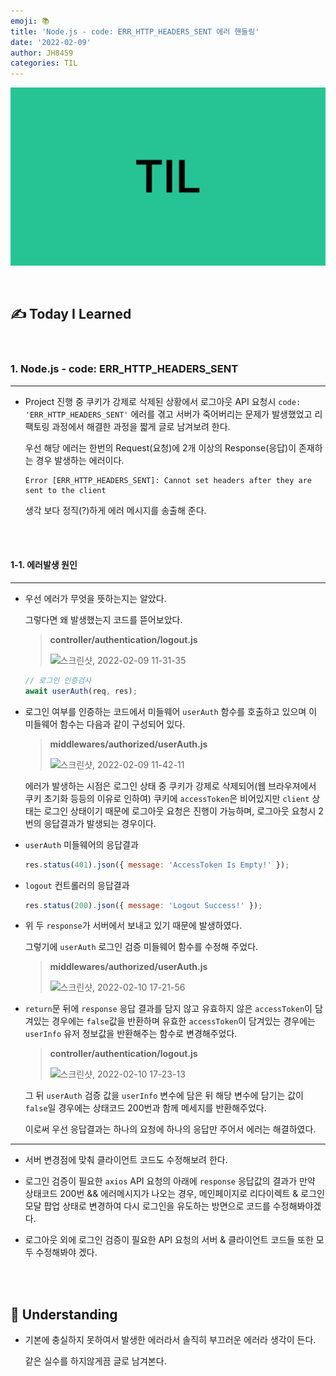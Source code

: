 ```yaml
---
emoji: 📚
title: 'Node.js - code: ERR_HTTP_HEADERS_SENT 에러 핸들링'
date: '2022-02-09'
author: JH8459
categories: TIL
---
```


![github-blog.png](../../../assets/common/til.jpeg)

<br>

## ✍️ **T**oday **I** **L**earned

<br>

### 1. Node.js - code: ERR_HTTP_HEADERS_SENT

---

- Project 진행 중 쿠키가 강제로 삭제된 상황에서 로그아웃 API 요청시 `code: 'ERR_HTTP_HEADERS_SENT'` 에러를 겪고 서버가 죽어버리는 문제가 발생했었고 리팩토링 과정에서 해결한 과정을 짧게 글로 남겨보려 한다.

  우선 해당 에러는 한번의 Request(요청)에 2개 이상의 Response(응답)이 존재하는 경우 발생하는 에러이다.

  ```
  Error [ERR_HTTP_HEADERS_SENT]: Cannot set headers after they are sent to the client
  ```

  생각 보다 정직(?)하게 에러 메시지를 송출해 준다.

<br>
<br>

#### 1-1. 에러발생 원인

---

- 우선 에러가 무엇을 뜻하는지는 알았다.

  그렇다면 왜 발생했는지 코드를 뜯어보았다.

  > **controller/authentication/logout.js**
  >
  > ![스크린샷, 2022-02-09 11-31-35](https://user-images.githubusercontent.com/83164003/153110704-f562c05e-890a-4512-a358-f2cc3e431102.png)

  ```js
  // 로그인 인증검사
  await userAuth(req, res);
  ```

- 로그인 여부를 인증하는 코드에서 미들웨어 `userAuth` 함수를 호출하고 있으며 이 미들웨어 함수는 다음과 같이 구성되어 있다.

  > **middlewares/authorized/userAuth.js**
  >
  > ![스크린샷, 2022-02-09 11-42-11](https://user-images.githubusercontent.com/83164003/153112382-26f6e9dd-73c9-487e-bfa3-76c388d160e9.png)

  에러가 발생하는 시점은 로그인 상태 중 쿠키가 강제로 삭제되어(웹 브라우져에서 쿠키 초기화 등등의 이유로 인하여) 쿠키에 `accessToken`은 비어있지만 `client` 상태는 로그인 상태이기 때문에 로그아웃 요청은 진행이 가능하며, 로그아웃 요청시 2번의 응답결과가 발생되는 경우이다.

- `userAuth` 미들웨어의 응답결과

  ```js
  res.status(401).json({ message: 'AccessToken Is Empty!' });
  ```

- `logout` 컨트롤러의 응답결과

  ```js
  res.status(200).json({ message: 'Logout Success!' });
  ```

- 위 두 `response`가 서버에서 보내고 있기 때문에 발생하였다.

  그렇기에 `userAuth` 로그인 검증 미들웨어 함수를 수정해 주었다.

  > **middlewares/authorized/userAuth.js**
  >
  > ![스크린샷, 2022-02-10 17-21-56](https://user-images.githubusercontent.com/83164003/153366836-2657fc2c-a046-4d42-9b68-9ee1b155e054.png)

- `return`문 뒤에 `response` 응답 결과를 담지 않고 유효하지 않은 `accessToken`이 담겨있는 경우에는 `false`값을 반환하며 유효한 `accessToken`이 담겨있는 경우에는 `userInfo` 유저 정보값을 반환해주는 함수로 변경해주었다.

  > **controller/authentication/logout.js**
  >
  > ![스크린샷, 2022-02-10 17-23-13](https://user-images.githubusercontent.com/83164003/153367164-a5686917-ab22-498f-9dce-81e6542afd04.png)

  그 뒤 `userAuth` 검증 값을 `userInfo` 변수에 담은 뒤 해당 변수에 담기는 값이 `false`일 경우에는 상태코드 200번과 함께 메세지를 반환해주었다.

  이로써 우선 응답결과는 하나의 요청에 하나의 응답만 주어서 에러는 해결하였다.

---

- 서버 변경점에 맞춰 클라이언트 코드도 수정해보려 한다.

- 로그인 검증이 필요한 `axios` API 요청의 아래에 `response` 응답값의 결과가 만약 상태코드 200번 && 에러메시지가 나오는 경우, 메인페이지로 리다이렉트 & 로그인 모달 팝업 상태로 변경하여 다시 로그인을 유도하는 방면으로 코드를 수정해봐야겠다.

- 로그아웃 외에 로그인 검증이 필요한 API 요청의 서버 & 클라이언트 코드들 또한 모두 수정해봐야 겠다.

  <br>
  <br>

## 🤔 Understanding

- 기본에 충실하지 못하여서 발생한 에러라서 솔직히 부끄러운 에러라 생각이 든다.

  같은 실수를 하지않게끔 글로 남겨본다.

<br>
<br>

